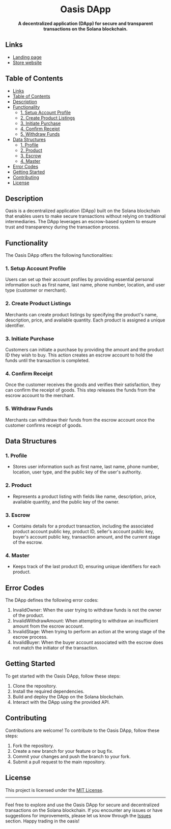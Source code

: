 <h1 align="center">Oasis DApp</h1>

<p align="center">
  <strong>A decentralized application (DApp) for secure and transparent transactions on the Solana blockchain.</strong>
</p>

## Links
* [Landing page](https://oasis.turbosite.io/)
* [Store website](https://oasis-csr4.vercel.app/)


## Table of Contents

- [Links](#links)
- [Table of Contents](#table-of-contents)
- [Description](#description)
- [Functionality](#functionality)
  - [1. Setup Account Profile](#1-setup-account-profile)
  - [2. Create Product Listings](#2-create-product-listings)
  - [3. Initiate Purchase](#3-initiate-purchase)
  - [4. Confirm Receipt](#4-confirm-receipt)
  - [5. Withdraw Funds](#5-withdraw-funds)
- [Data Structures](#data-structures)
  - [1. Profile](#1-profile)
  - [2. Product](#2-product)
  - [3. Escrow](#3-escrow)
  - [4. Master](#4-master)
- [Error Codes](#error-codes)
- [Getting Started](#getting-started)
- [Contributing](#contributing)
- [License](#license)

## Description

Oasis is a decentralized application (DApp) built on the Solana blockchain that enables users to make secure transactions without relying on traditional intermediaries. The DApp leverages an escrow-based system to ensure trust and transparency during the transaction process.

## Functionality

The Oasis DApp offers the following functionalities:

### 1. Setup Account Profile

Users can set up their account profiles by providing essential personal information such as first name, last name, phone number, location, and user type (customer or merchant).

### 2. Create Product Listings

Merchants can create product listings by specifying the product's name, description, price, and available quantity. Each product is assigned a unique identifier.

### 3. Initiate Purchase

Customers can initiate a purchase by providing the amount and the product ID they wish to buy. This action creates an escrow account to hold the funds until the transaction is completed.

### 4. Confirm Receipt

Once the customer receives the goods and verifies their satisfaction, they can confirm the receipt of goods. This step releases the funds from the escrow account to the merchant.

### 5. Withdraw Funds

Merchants can withdraw their funds from the escrow account once the customer confirms receipt of goods.

## Data Structures

### 1. Profile

- Stores user information such as first name, last name, phone number, location, user type, and the public key of the user's authority.

### 2. Product

- Represents a product listing with fields like name, description, price, available quantity, and the public key of the owner.

### 3. Escrow

- Contains details for a product transaction, including the associated product account public key, product ID, seller's account public key, buyer's account public key, transaction amount, and the current stage of the escrow.

### 4. Master

- Keeps track of the last product ID, ensuring unique identifiers for each product.

## Error Codes

The DApp defines the following error codes:

1. InvalidOwner: When the user trying to withdraw funds is not the owner of the product.
2. InvalidWithdrawAmount: When attempting to withdraw an insufficient amount from the escrow account.
3. InvalidStage: When trying to perform an action at the wrong stage of the escrow process.
4. InvalidBuyer: When the buyer account associated with the escrow does not match the initiator of the transaction.

## Getting Started

To get started with the Oasis DApp, follow these steps:

1. Clone the repository.
2. Install the required dependencies.
3. Build and deploy the DApp on the Solana blockchain.
4. Interact with the DApp using the provided API.

## Contributing

Contributions are welcome! To contribute to the Oasis DApp, follow these steps:

1. Fork the repository.
2. Create a new branch for your feature or bug fix.
3. Commit your changes and push the branch to your fork.
4. Submit a pull request to the main repository.

## License

This project is licensed under the [MIT License](LICENSE).

---

Feel free to explore and use the Oasis DApp for secure and decentralized transactions on the Solana blockchain. If you encounter any issues or have suggestions for improvements, please let us know through the [Issues](https://github.com/onyedikachi-david/oasis/issues) section. Happy trading in the oasis!
